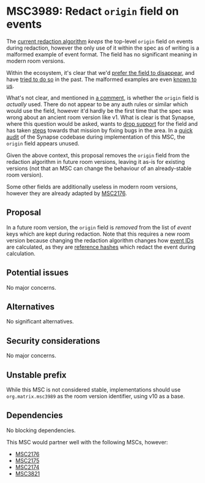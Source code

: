 # MSC3989: Redact `origin` field on events

The [current redaction algorithm](https://spec.matrix.org/v1.6/rooms/v10/#redactions) *keeps* the
top-level `origin` field on events during redaction, however the only use of it within the spec
as of writing is a malformed example of event format. The field has no significant meaning in
modern room versions.

Within the ecosystem, it's clear that we'd [prefer the field to disappear](https://github.com/matrix-org/matrix-spec/issues/374),
and have [tried to do so](https://github.com/matrix-org/matrix-spec/pull/998) in the past. The
malformed examples are even [known to us](https://github.com/matrix-org/matrix-spec/issues/1480).

What's not clear, and mentioned in [a comment](https://github.com/matrix-org/matrix-spec/issues/1480#issuecomment-1495183789),
is whether the `origin` field is *actually* used. There do not appear to be any auth rules or similar
which would use the field, however it'd hardly be the first time that the spec was wrong about an
ancient room version like v1. What is clear is that Synapse, where this question would be asked,
wants to [drop support](https://github.com/matrix-org/synapse/issues/3816) for the field and has
taken [steps](https://github.com/matrix-org/synapse/pull/8324) towards that mission by fixing bugs
in the area. In a [quick audit](https://github.com/matrix-org/matrix-spec-proposals/pull/3989#issuecomment-1497659507)
of the Synapse codebase during implementation of this MSC, the `origin` field appears unused.

Given the above context, this proposal removes the `origin` field from the redaction algorithm in
future room versions, leaving it as-is for existing versions (not that an MSC can change the behaviour
of an already-stable room version).

Some other fields are additionally useless in modern room versions, however they are already adapted
by [MSC2176](https://github.com/matrix-org/matrix-spec-proposals/pull/2176).

## Proposal

In a future room version, the `origin` field is *removed* from the list of *event* keys which are
kept during redaction. Note that this requires a new room version because changing the redaction
algorithm changes how [event IDs](https://spec.matrix.org/v1.6/rooms/v10/#event-ids) are calculated,
as they are [reference hashes](https://spec.matrix.org/v1.6/server-server-api/#calculating-the-reference-hash-for-an-event)
which redact the event during calculation.

## Potential issues

No major concerns.

## Alternatives

No significant alternatives.

## Security considerations

No major concerns.

## Unstable prefix

While this MSC is not considered stable, implementations should use `org.matrix.msc3989` as the room
version identifier, using v10 as a base.

## Dependencies

No blocking dependencies.

This MSC would partner well with the following MSCs, however:
* [MSC2176](https://github.com/matrix-org/matrix-spec-proposals/pull/2176)
* [MSC2175](https://github.com/matrix-org/matrix-spec-proposals/pull/2175)
* [MSC2174](https://github.com/matrix-org/matrix-spec-proposals/pull/2174)
* [MSC3821](https://github.com/matrix-org/matrix-spec-proposals/pull/3821)
